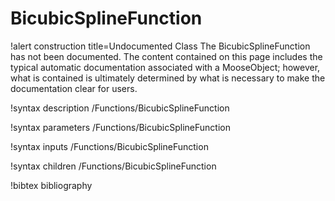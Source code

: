 <!-- MOOSE Documentation Stub: Remove this when content is added. -->

# BicubicSplineFunction

!alert construction title=Undocumented Class
The BicubicSplineFunction has not been documented. The content contained on this page includes the
typical automatic documentation associated with a MooseObject; however, what is contained is
ultimately determined by what is necessary to make the documentation clear for users.

!syntax description /Functions/BicubicSplineFunction

!syntax parameters /Functions/BicubicSplineFunction

!syntax inputs /Functions/BicubicSplineFunction

!syntax children /Functions/BicubicSplineFunction

!bibtex bibliography
